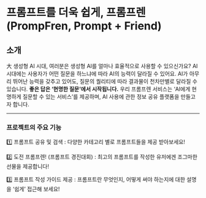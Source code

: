 # 프롬프트를 더욱 쉽게, 프롬프렌(PrompFren, Prompt + Friend)

## 소개
大 생성형 AI 시대, 여러분은 생성형 AI를 얼마나 효율적으로 사용할 수 있으신가요? AI 시대에는 사용자가 어떤 질문을 하느냐에 따라 AI의 능력이 달라질 수 있어요. AI가 아무리 뛰어난 능력을 갖추고 있어도, 질문의 퀄리티에 따라 결과물이 천차만별로 달라질 수 있습니다.
 **좋은 답은 ‘현명한 질문’에서 시작됩니다.**
우리 프롬프렌 서비스는 ‘AI에게 현명하게 질문할 수 있는 서비스’를 제공하며,  AI 사용에 관한 정보 공유 플랫폼을 만들고자 합니다.

---

### 프로젝트의 주요 기능

1️⃣ 프롬프트 공유 및 검색
: 다양한 카테고리 별로 프롬프트들을 제공 받아보세요!

2️⃣ 도전 프롬프렌! (프롬프트 경진대회)
: 최고의 프롬프트를 작성한 유저에겐 조그마한 선물을 제공합니다!

3️⃣ 프롬프트 작성 가이드 제공
: 프롬프트란 무엇인지, 어떻게 써야 하는지에 대한 설명을 ‘쉽게’ 접근해 보세요!
